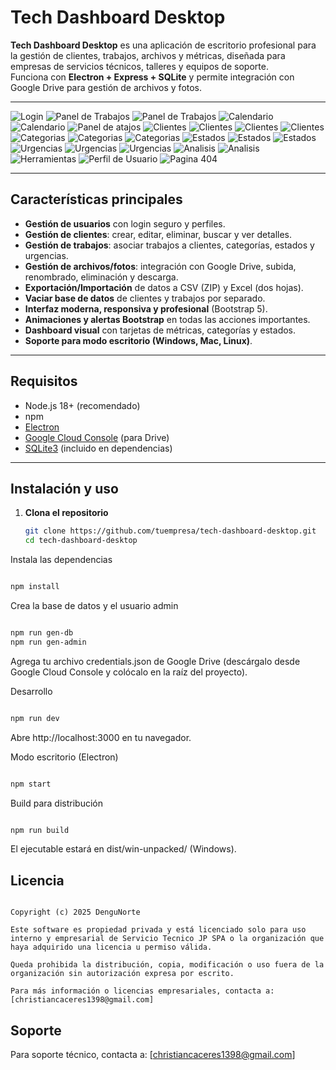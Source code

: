 # Tech Dashboard Desktop

**Tech Dashboard Desktop** es una aplicación de escritorio profesional para la gestión de clientes, trabajos, archivos y métricas, diseñada para empresas de servicios técnicos, talleres y equipos de soporte.  
Funciona con **Electron + Express + SQLite** y permite integración con Google Drive para gestión de archivos y fotos.

---

![Login](./doc/1_login.png)
![Panel de Trabajos](./doc/2_trabajos_1.png)
![Panel de Trabajos](./doc/2_trabajos_2.png)
![Calendario](./doc/3_calendario_1.png)
![Calendario](./doc/3_calendario_2.png)
![Panel de atajos](./doc/4_dashboard.png)
![Clientes](./doc/5_clientes_1.png)
![Clientes](./doc/5_clientes_2.png)
![Clientes](./doc/5_clientes_3.png)
![Clientes](./doc/5_clientes_4.png)
![Categorias](./doc/6_categorias_1.png)
![Categorias](./doc/6_categorias_2.png)
![Categorias](./doc/6_categorias_3.png)
![Estados](./doc/7_estados_1.png)
![Estados](./doc/7_estados_2.png)
![Estados](./doc/7_estados_3.png)
![Urgencias](./doc/8_urgencias_1.png)
![Urgencias](./doc/8_urgencias_2.png)
![Urgencias](./doc/8_urgencias_3.png)
![Analisis](./doc/9_analisis_1.png)
![Analisis](./doc/9_analisis_2.png)
![Herramientas](./doc/10_herramientas.png)
![Perfil de Usuario](./doc/11_perfil.png)
![Pagina 404](./doc/0_404.png)

---

## **Características principales**

- **Gestión de usuarios** con login seguro y perfiles.
- **Gestión de clientes**: crear, editar, eliminar, buscar y ver detalles.
- **Gestión de trabajos**: asociar trabajos a clientes, categorías, estados y urgencias.
- **Gestión de archivos/fotos**: integración con Google Drive, subida, renombrado, eliminación y descarga.
- **Exportación/Importación** de datos a CSV (ZIP) y Excel (dos hojas).
- **Vaciar base de datos** de clientes y trabajos por separado.
- **Interfaz moderna, responsiva y profesional** (Bootstrap 5).
- **Animaciones y alertas Bootstrap** en todas las acciones importantes.
- **Dashboard visual** con tarjetas de métricas, categorías y estados.
- **Soporte para modo escritorio (Windows, Mac, Linux)**.

---

## **Requisitos**

- Node.js 18+ (recomendado)
- npm
- [Electron](https://www.electronjs.org/)
- [Google Cloud Console](https://console.cloud.google.com/) (para Drive)
- [SQLite3](https://www.sqlite.org/index.html) (incluido en dependencias)

---

## **Instalación y uso**

1. **Clona el repositorio**
   ```bash
   git clone https://github.com/tuempresa/tech-dashboard-desktop.git
   cd tech-dashboard-desktop
   ```
Instala las dependencias

```Bash

npm install
```
Crea la base de datos y el usuario admin

```Bash

npm run gen-db
npm run gen-admin
```
Agrega tu archivo credentials.json de Google Drive
(descárgalo desde Google Cloud Console y colócalo en la raíz del proyecto).

Desarrollo

```Bash

npm run dev
```
Abre http://localhost:3000 en tu navegador.

Modo escritorio (Electron)

```Bash

npm start
```
Build para distribución

```Bash

npm run build
```
El ejecutable estará en dist/win-unpacked/ (Windows).

## **Licencia**
```text

Copyright (c) 2025 DenguNorte

Este software es propiedad privada y está licenciado solo para uso interno y empresarial de Servicio Tecnico JP SPA o la organización que haya adquirido una licencia u permiso válida.

Queda prohibida la distribución, copia, modificación o uso fuera de la organización sin autorización expresa por escrito.

Para más información o licencias empresariales, contacta a: [christiancaceres1398@gmail.com]
```
## **Soporte**
Para soporte técnico, contacta a:
[christiancaceres1398@gmail.com]
